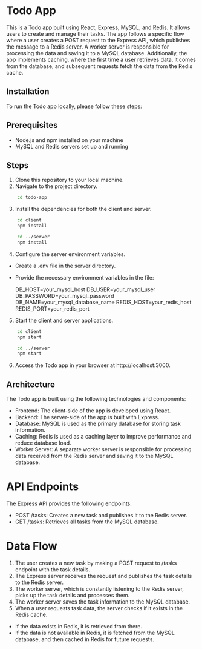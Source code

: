 # Todo App
This is a Todo app built using React, Express, MySQL, and Redis. It allows users to create and manage their tasks. The app follows a specific flow where a user creates a POST request to the Express API, which publishes the message to a Redis server. A worker server is responsible for processing the data and saving it to a MySQL database. Additionally, the app implements caching, where the first time a user retrieves data, it comes from the database, and subsequent requests fetch the data from the Redis cache.

## Installation
To run the Todo app locally, please follow these steps:

## Prerequisites
- Node.js and npm installed on your machine
- MySQL and Redis servers set up and running

## Steps
1. Clone this repository to your local machine.
2. Navigate to the project directory.

```bash
    cd todo-app
```
3. Install the dependencies for both the client and server.

```bash
    cd client
    npm install

    cd ../server
    npm install
```
4. Configure the server environment variables.
- Create a .env file in the server directory.
- Provide the necessary environment variables in the file:

    DB_HOST=your_mysql_host
    DB_USER=your_mysql_user
    DB_PASSWORD=your_mysql_password
    DB_NAME=your_mysql_database_name
    REDIS_HOST=your_redis_host
    REDIS_PORT=your_redis_port
5. Start the client and server applications.

```bash
    cd client
    npm start

    cd ../server
    npm start
```
6. Access the Todo app in your browser at http://localhost:3000.

## Architecture
The Todo app is built using the following technologies and components:

- Frontend: The client-side of the app is developed using React.
- Backend: The server-side of the app is built with Express.
- Database: MySQL is used as the primary database for storing task information.
- Caching: Redis is used as a caching layer to improve performance and reduce database load.
- Worker Server: A separate worker server is responsible for processing data received from the Redis server and saving it to the MySQL database.

# API Endpoints
The Express API provides the following endpoints:

- POST /tasks: Creates a new task and publishes it to the Redis server. 
- GET /tasks: Retrieves all tasks from the MySQL database.

# Data Flow
1. The user creates a new task by making a POST request to /tasks endpoint with the task details.
2. The Express server receives the request and publishes the task details to the Redis server.
3. The worker server, which is constantly listening to the Redis server, picks up the task details and processes them.
4. The worker server saves the task information to the MySQL database.
5. When a user requests task data, the server checks if it exists in the Redis cache.
- If the data exists in Redis, it is retrieved from there.
- If the data is not available in Redis, it is fetched from the MySQL database, and then cached in Redis for future requests.